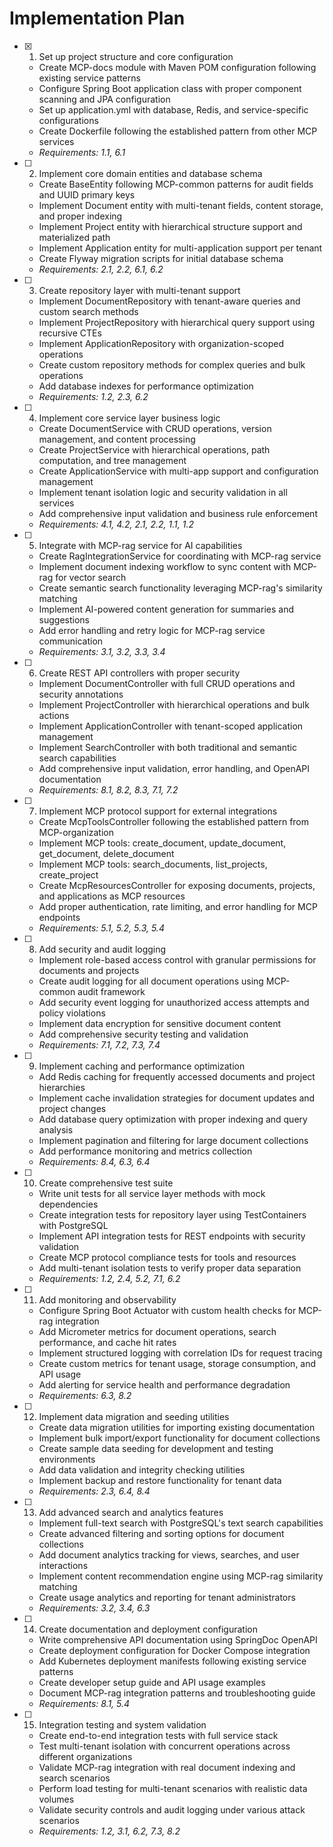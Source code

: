 # Implementation Plan

- [x] 1. Set up project structure and core configuration
  - Create MCP-docs module with Maven POM configuration following existing service patterns
  - Configure Spring Boot application class with proper component scanning and JPA configuration
  - Set up application.yml with database, Redis, and service-specific configurations
  - Create Dockerfile following the established pattern from other MCP services
  - _Requirements: 1.1, 6.1_

- [ ] 2. Implement core domain entities and database schema
  - Create BaseEntity following MCP-common patterns for audit fields and UUID primary keys
  - Implement Document entity with multi-tenant fields, content storage, and proper indexing
  - Implement Project entity with hierarchical structure support and materialized path
  - Implement Application entity for multi-application support per tenant
  - Create Flyway migration scripts for initial database schema
  - _Requirements: 2.1, 2.2, 6.1, 6.2_

- [ ] 3. Create repository layer with multi-tenant support
  - Implement DocumentRepository with tenant-aware queries and custom search methods
  - Implement ProjectRepository with hierarchical query support using recursive CTEs
  - Implement ApplicationRepository with organization-scoped operations
  - Create custom repository methods for complex queries and bulk operations
  - Add database indexes for performance optimization
  - _Requirements: 1.2, 2.3, 6.2_

- [ ] 4. Implement core service layer business logic
  - Create DocumentService with CRUD operations, version management, and content processing
  - Create ProjectService with hierarchical operations, path computation, and tree management
  - Create ApplicationService with multi-app support and configuration management
  - Implement tenant isolation logic and security validation in all services
  - Add comprehensive input validation and business rule enforcement
  - _Requirements: 4.1, 4.2, 2.1, 2.2, 1.1, 1.2_

- [ ] 5. Integrate with MCP-rag service for AI capabilities
  - Create RagIntegrationService for coordinating with MCP-rag service
  - Implement document indexing workflow to sync content with MCP-rag for vector search
  - Create semantic search functionality leveraging MCP-rag's similarity matching
  - Implement AI-powered content generation for summaries and suggestions
  - Add error handling and retry logic for MCP-rag service communication
  - _Requirements: 3.1, 3.2, 3.3, 3.4_

- [ ] 6. Create REST API controllers with proper security
  - Implement DocumentController with full CRUD operations and security annotations
  - Implement ProjectController with hierarchical operations and bulk actions
  - Implement ApplicationController with tenant-scoped application management
  - Implement SearchController with both traditional and semantic search capabilities
  - Add comprehensive input validation, error handling, and OpenAPI documentation
  - _Requirements: 8.1, 8.2, 8.3, 7.1, 7.2_

- [ ] 7. Implement MCP protocol support for external integrations
  - Create McpToolsController following the established pattern from MCP-organization
  - Implement MCP tools: create_document, update_document, get_document, delete_document
  - Implement MCP tools: search_documents, list_projects, create_project
  - Create McpResourcesController for exposing documents, projects, and applications as MCP resources
  - Add proper authentication, rate limiting, and error handling for MCP endpoints
  - _Requirements: 5.1, 5.2, 5.3, 5.4_

- [ ] 8. Add security and audit logging
  - Implement role-based access control with granular permissions for documents and projects
  - Create audit logging for all document operations using MCP-common audit framework
  - Add security event logging for unauthorized access attempts and policy violations
  - Implement data encryption for sensitive document content
  - Add comprehensive security testing and validation
  - _Requirements: 7.1, 7.2, 7.3, 7.4_

- [ ] 9. Implement caching and performance optimization
  - Add Redis caching for frequently accessed documents and project hierarchies
  - Implement cache invalidation strategies for document updates and project changes
  - Add database query optimization with proper indexing and query analysis
  - Implement pagination and filtering for large document collections
  - Add performance monitoring and metrics collection
  - _Requirements: 8.4, 6.3, 6.4_

- [ ] 10. Create comprehensive test suite
  - Write unit tests for all service layer methods with mock dependencies
  - Create integration tests for repository layer using TestContainers with PostgreSQL
  - Implement API integration tests for REST endpoints with security validation
  - Create MCP protocol compliance tests for tools and resources
  - Add multi-tenant isolation tests to verify proper data separation
  - _Requirements: 1.2, 2.4, 5.2, 7.1, 6.2_

- [ ] 11. Add monitoring and observability
  - Configure Spring Boot Actuator with custom health checks for MCP-rag integration
  - Add Micrometer metrics for document operations, search performance, and cache hit rates
  - Implement structured logging with correlation IDs for request tracing
  - Create custom metrics for tenant usage, storage consumption, and API usage
  - Add alerting for service health and performance degradation
  - _Requirements: 6.3, 8.2_

- [ ] 12. Implement data migration and seeding utilities
  - Create data migration utilities for importing existing documentation
  - Implement bulk import/export functionality for document collections
  - Create sample data seeding for development and testing environments
  - Add data validation and integrity checking utilities
  - Implement backup and restore functionality for tenant data
  - _Requirements: 2.3, 6.4, 8.4_

- [ ] 13. Add advanced search and analytics features
  - Implement full-text search with PostgreSQL's text search capabilities
  - Create advanced filtering and sorting options for document collections
  - Add document analytics tracking for views, searches, and user interactions
  - Implement content recommendation engine using MCP-rag similarity matching
  - Create usage analytics and reporting for tenant administrators
  - _Requirements: 3.2, 3.4, 6.3_

- [ ] 14. Create documentation and deployment configuration
  - Write comprehensive API documentation using SpringDoc OpenAPI
  - Create deployment configuration for Docker Compose integration
  - Add Kubernetes deployment manifests following existing service patterns
  - Create developer setup guide and API usage examples
  - Document MCP-rag integration patterns and troubleshooting guide
  - _Requirements: 8.1, 5.4_

- [ ] 15. Integration testing and system validation
  - Create end-to-end integration tests with full service stack
  - Test multi-tenant isolation with concurrent operations across different organizations
  - Validate MCP-rag integration with real document indexing and search scenarios
  - Perform load testing for multi-tenant scenarios with realistic data volumes
  - Validate security controls and audit logging under various attack scenarios
  - _Requirements: 1.2, 3.1, 6.2, 7.3, 8.2_
